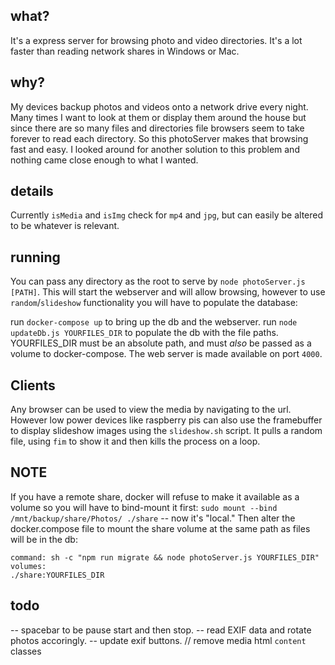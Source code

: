 ## what?
It's a express server for browsing photo and video directories. It's a lot faster than reading network shares in Windows or Mac. 

## why?
My devices backup photos and videos onto a network drive every night. Many times I want to look at them or display them around the house but since there are so many files and directories file browsers seem to take forever to read each directory. So this photoServer makes that browsing fast and easy. I looked around for another solution to this problem and nothing came close enough to what I wanted. 

## details
Currently `isMedia` and `isImg` check for `mp4` and `jpg`, but can easily be altered to be whatever is relevant. 

## running
You can pass any directory as the root to serve by `node photoServer.js [PATH]`. This will start the webserver and will allow browsing, however to use `random`/`slideshow` functionality you will have to populate the database:

run `docker-compose up` to bring up the db and the webserver. 
run `node updateDb.js YOURFILES_DIR` to populate the db with the file paths. YOURFILES_DIR must be an absolute path, and must *also* be passed as a volume to docker-compose. 
The web server is made available on port `4000`.

## Clients
Any browser can be used to view the media by navigating to the url. However low power devices like raspberry pis can also use the framebuffer to display slideshow images using the `slideshow.sh` script. It pulls a random file, using `fim` to show it and then kills the process on a loop. 

## NOTE
If you have a remote share, docker will refuse to make it available as a volume so you will have to bind-mount it first:
`sudo mount --bind /mnt/backup/share/Photos/ ./share` -- now it's "local."
Then alter the docker.compose file to mount the share volume at the same path as files will be in the db:
```
command: sh -c "npm run migrate && node photoServer.js YOURFILES_DIR"
volumes:
./share:YOURFILES_DIR
```


## todo
-- spacebar to be pause start and then stop. 
-- read EXIF data and rotate photos accoringly. 
-- update exif buttons.
// remove media html `content` classes
